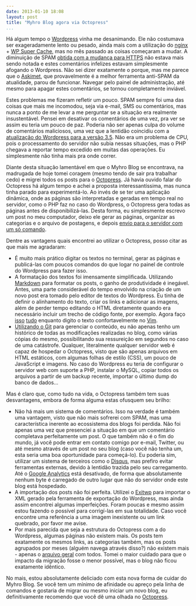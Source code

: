 ```yaml
---
date: 2013-01-10 18:08
layout: post
title: "Myhro Blog agora via Octopress"
...
```


Há algum tempo o [Wordpress](http://wordpress.org/) vinha me desanimando. Ele não costumava ser exageradamente lento ou pesado, ainda mais com a utilização do [nginx](http://nginx.org/) + [WP Super Cache](http://wordpress.org/extend/plugins/wp-super-cache/), mas no mês passado as coisas começaram a mudar. A diminuição de SPAM [obtida com a mudança para HTTPS](http://blog.myhro.info/2012/07/myhro-blog-agora-via-https/) não estava mais sendo notada e estes comentários infelizes estavam simplesmente afogando o Wordpress. Não sei dizer exatamente o porque, mas me parece que o [Askimet](http://akismet.com/), que provavelmente é a melhor ferramenta anti-SPAM da atualidade, parou de funcionar. Navegar pelo painel de administração, até mesmo para apagar estes comentários, se tornou completamente inviável.

Estes problemas me fizeram refletir um pouco. SPAM sempre foi uma das coisas que mais me incomodou, seja via e-mail, SMS ou comentários, mas nunca a ponto de me levar a me perguntar se a situação era realmente insustentável. Pensei em desativar os comentários de uma vez, pra ver se assim eu teria um pouco de paz. Poderia não ser apenas culpa do volume de comentários maliciosos, uma vez que a lentidão coincidiu com a [atualização do Wordpress para a versão 3.5](http://wordpress.org/news/2012/12/elvin/). Não era um problema de CPU, pois o processamento do servidor não subia nessas situações, mas o PHP chegava a reportar tempo excedido em muitas das operações. Eu simplesmente não tinha mais pra onde correr.

Diante desta situação lamentável em que o Myhro Blog se encontrava, na madrugada de hoje tomei coragem (mesmo tendo de sair pra trabalhar cedo) e migrei todos os posts para o [Octopress](http://octopress.org/). Já havia ouvido falar do Octopress há algum tempo e achei a proposta interessantíssima, mas nunca tinha parado para experimentá-lo. Ao invés de se ter uma aplicação dinâmica, onde as páginas são interpretadas e geradas em tempo real no servidor, como o PHP faz no caso do Wordpress, o Octopress gera todas as páginas antes de disponibilizá-las. Desta forma, eu simplesmente escrevo um post no meu computador, deixo ele gerar as páginas, organizar as categorias e o arquivo de postagens, e depois [envio para o servidor com um só comando](http://octopress.org/docs/deploying/rsync/).

Dentre as vantagens quais encontrei ao utilizar o Octopress, posso citar as que mais me agradaram:

* É muito mais prático digitar os textos no terminal, gerar as páginas e publicá-las com poucos comandos do que logar no painel de controle do Wordpress para fazer isso.  
* A formatação dos textos foi imensamente simplificada. Utilizando [Markdown](http://daringfireball.net/projects/markdown/basics) para formatar os posts, o ganho de produtividade é inegável. Antes, uma parte considerável do tempo envolvido na criação de um novo post era tomado pelo editor de textos do Wordpress. Eu tinha de definir o alinhamento do texto, criar os links e adicionar as imagens, além de perder tempo editando o HTML diretamente quando era necessário incluir um trecho de código fonte, por exemplo. Agora faço [isso](http://octopress.org/docs/blogging/code/) [tudo](http://octopress.org/docs/plugins/image-tag/) enquanto digito o texto confortavelmente no [Vim](http://www.vim.org/).  
* [Utilizando o Git](http://octopress.org/docs/setup/) para gerenciar o conteúdo, eu não apenas tenho um histórico de todas as modificações realizadas no blog, como várias cópias do mesmo, possibilitando sua ressureição em segundos no caso de uma catástrofe. Qualquer, literalmente qualquer servidor web é capaz de hospedar o Octopress, visto que são apenas arquivos em HTML estáticos, com algumas folhas de estilo (CSS), um pouco de JavaScript e imagens. No caso do Wordpress eu teria de configurar o servidor web com suporte a PHP, instalar o MySQL, copiar todos os arquivos a partir de um backup recente, importar o último dump do banco de dados...

Mas é claro que, como tudo na vida, o Octopress também tem suas desvantagens, embora de forma alguma estas ofusquem seu brilho:

* Não há mais um sistema de comentários. Isso na verdade é também uma vantagem, visto que não mais sofrerei com SPAM, mas uma característica inerente ao ecossistema dos blogs foi perdida. Não foi apenas uma vez que presenciei a situação em que um comentário completava perfeitamente um post. O que também não é o fim do mundo, já você pode entrar em contato comigo por e-mail, Twitter, ou até mesmo através de um post no seu blog (caso você não tenha um, esta seria uma boa oportunidade para começá-lo). Eu poderia sim, utilizar um sistema de terceiros como o [Disqus](http://disqus.com/), mas prefiro evitar ferramentas externas, devido à lentidão trazida pelo seu carregamento. Até o [Google Analytics](http://www.google.com/analytics/) está desativado, de forma que absolutamente nenhum byte é carregado de outro lugar que não do servidor onde este blog está hospedado.
* A importação dos posts não foi perfeita. Utilizei o [Exitwp](https://github.com/thomasf/exitwp) para importar o XML gerado pela ferramenta de exportação do Wordpress, mas ainda assim encontrei algumas imperfeições. Foram poucas e mesmo assim estou fazendo o possível para corrigí-las em sua totalidade. Caso você encontre uma referência a uma imagem inexistente ou um link quebrado, por favor me avise.
* Por mais parecida que seja a estrutura do Octopress com a do Wordpress, algumas páginas não existem mais. Os posts tem exatamente os mesmos links, as categorias também, mas os posts agrupados por meses (alguém navega através disso?) não existem mais - apenas o [arquivo geral](http://blog.myhro.info/archives) com todos. Tomei o maior cuidado para que o impacto da migração fosse o menor possível, mas o blog não ficou exatamente idêntico.

No mais, estou absolutamente deliciado com esta nova forma de cuidar do Myhro Blog. Se você tem um mínimo de afinidade ou apreço pela linha de comandos e gostaria de migrar ou mesmo iniciar um novo blog, eu definitivamente recomendo que você dê uma olhada no [Octopress](http://octopress.org/).
